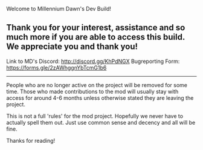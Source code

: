 Welcome to Millennium Dawn's Dev Build!

Thank you for your interest, assistance and so much more if you are able to access this build. We appreciate you and thank you!
----

Link to MD's Discord: http://discord.gg/KhPdNGX
Bugreporting Form: https://forms.gle/2zAWhggnYbTcmG1b6

----
People who are no longer active on the project will be removed for some time.
Those who made contributions to the mod will usually stay with access for around 4-6 months unless otherwise stated they are leaving the project.

This is not a full 'rules' for the mod project. Hopefully we never have to actually spell them out. Just use common sense and decency and all will be fine.

Thanks for reading!

